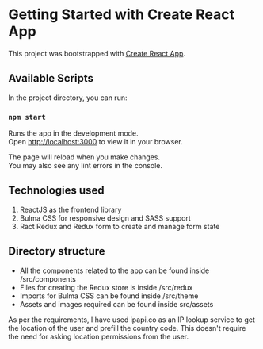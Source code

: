 # Getting Started with Create React App

This project was bootstrapped with [Create React App](https://github.com/facebook/create-react-app).

## Available Scripts

In the project directory, you can run:

### `npm start`

Runs the app in the development mode.\
Open [http://localhost:3000](http://localhost:3000) to view it in your browser.

The page will reload when you make changes.\
You may also see any lint errors in the console.

## Technologies used

1) ReactJS as the frontend library
2) Bulma CSS for responsive design and SASS support
3) Ract Redux and Redux form to create and manage form state

## Directory structure

- All the components related to the app can be found inside /src/components
- Files for creating the Redux store is inside /src/redux
- Imports for Bulma CSS can be found inside /src/theme
- Assets and images required can be found inside src/assets

As per the requirements, I have used ipapi.co as an IP lookup service to get the location of the user and prefill the country code. This doesn't require the need for asking location permissions from the user. 
